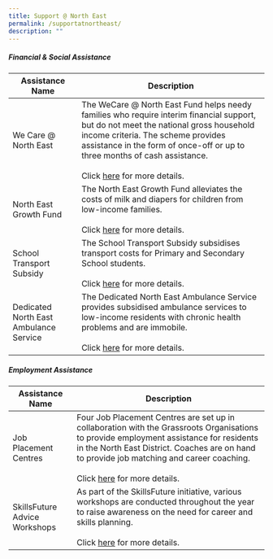 ```yaml
---
title: Support @ North East
permalink: /supportatnortheast/
description: ""
---
```



##### Financial & Social Assistance

| Assistance Name | Description
| -------- | -------- |
| We Care @ North East | The WeCare @ North East Fund helps needy families who require interim financial support, but do not meet the national gross household income criteria. The scheme provides assistance in the form of once-off or up to three months of cash assistance.<br/><br/>Click [here](https://northeast.cdc.gov.sg/programmes/financial-and-social-assistance/wecare-at-north-east) for more details.
| North East Growth Fund | The North East Growth Fund alleviates the costs of milk and diapers for children from low-income families.<br/><br/>Click [here](https://northeast.cdc.gov.sg/programmes/financial-and-social-assistance/north-east-growth-fund) for more details.
| School Transport Subsidy | The School Transport Subsidy subsidises transport costs for Primary and Secondary School students.<br/><br/>Click [here](https://northeast.cdc.gov.sg/programmes/financial-and-social-assistance/school-transport-subsidy) for more details.
| Dedicated North East Ambulance Service | The Dedicated North East Ambulance Service provides subsidised ambulance services to low-income residents with chronic health problems and are immobile.<br/><br/>Click [here](https://northeast.cdc.gov.sg/programmes/financial-and-social-assistance/dedicated-north-east-ambulance-service) for more details.


##### Employment Assistance

| Assistance Name | Description |
| -------- | -------- |
| Job Placement Centres | Four Job Placement Centres are set up in collaboration with the Grassroots Organisations to provide employment assistance for residents in the North East District. Coaches are on hand to provide job matching and career coaching.<br/><br/> Click [here](https://northeast.cdc.gov.sg/programmes/employment-and-lifelong-learning/job-placement-centres) for more details. |
| SkillsFuture Advice Workshops | As part of the SkillsFuture initiative, various workshops are conducted throughout the year to raise awareness on the need for career and skills planning.<br/><br/>Click [here](https://northeast.cdc.gov.sg/programmes/employment-and-lifelong-learning/skillsfuture-advice-workshops) for more details.

